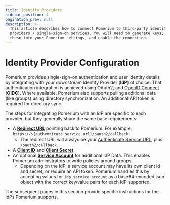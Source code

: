 ```yaml
---
title: Identity Providers
sidebar_position: 4
pagination_prev: null
description: >-
  This article describes how to connect Pomerium to third-party identity
  providers / single-sign-on services. You will need to generate keys, copy
  these into your Pomerium settings, and enable the connection.
---
```


# Identity Provider Configuration

Pomerium provides single-sign-on authentication and user identity details by integrating with your downstream Identity Provider (**IdP**) of choice. That authentication integration is achieved using OAuth2, and [OpenID Connect][openid connect] (**OIDC**). Where available, Pomerium also supports pulling additional data (like groups) using directory synchronization. An additional API token is required for directory sync.

The steps for integrating Pomerium with an IdP are specific to each provider, but they generally share the same base requirements:

- A **[Redirect URL](https://www.oauth.com/oauth2-servers/redirect-uris/)** pointing back to Pomerium. For example, `https://${authenticate_service_url}/oauth2/callback`.
  - The redirect URL will always be your [Authenticate Service URL](/reference/readme#authenticate-service-url), plus `/oauth2/callback`.
- A **[Client ID]** and **[Client Secret]**.
- An optional **[Service Account]** for additional IdP Data. This enables Pomerium administrators to write policies around groups.
   - Depending on the IdP, a service account may have its own client id and secret, or require an API token. Pomerium handles this by accepting values for `idp_service_account` as a base64-encoded json object with the correct key/value pairs for each IdP supported.

The subsequent pages in this section provide specific instructions for the IdPs Pomerium supports.

[client id]: reference/readme.md#identity-provider-client-id
[client secret]: reference/readme.md#identity-provider-client-secret
[environmental variables]: https://en.wikipedia.org/wiki/Environment_variable
[oauth2]: https://oauth.net/2/
[openid connect]: https://en.wikipedia.org/wiki/OpenID_Connect
[service account]: reference/readme.md#identity-provider-service-account


